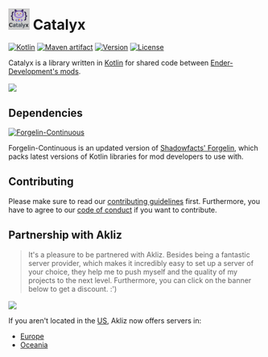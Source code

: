 # <img src="src/main/resources/assets/catalyx/textures/logo.png" alt="Catalyx" height="42" width="42"> Catalyx

<!---freshmark description
output = [
link(shield("Kotlin", "Kotlin", "{{kotlin_version}}", "blue"), "https://kotlinlang.org/"),
link(shield("Maven artifact", "Maven", "{{root_package}}:{{mod_id}}", "blue"), "https://maven.ender-development.org/" + "{{root_package}}/{{mod_id}}/".replaceAll("\\.", "/")),
link(shield("Version", "Version", "{{mod_version}}", "blue"), "{{mod_url}}/commits/master"),
link(shield("License", "License", "LGPL-3.0", "blue"), "{{mod_url}}/blob/master/LICENSE"),
"",
"{{mod_description}}".replace("Kotlin", link("Kotlin", "https://kotlinlang.org/")).replace("Ender-Development's mods", link("Ender-Development's mods", "https://www.curseforge.com/members/enderdevelopment/projects"))
].join("\n")
-->
[![Kotlin](https://img.shields.io/badge/Kotlin-2.2.20-blue.svg)](https://kotlinlang.org/)
[![Maven artifact](https://img.shields.io/badge/Maven-org.ender__development%3Acatalyx-blue.svg)](https://maven.ender-development.org/org/ender_development/catalyx/)
[![Version](https://img.shields.io/badge/Version-0.1.0-blue.svg)](https://github.com/Ender-Development/Catalyx/commits/master)
[![License](https://img.shields.io/badge/License-LGPL--3.0-blue.svg)](https://github.com/Ender-Development/Catalyx/blob/master/LICENSE)

Catalyx is a library written in [Kotlin](https://kotlinlang.org/) for shared code between [Ender-Development's mods](https://www.curseforge.com/members/enderdevelopment/projects).
<!---freshmark /description -->

<a href="https://www.akliz.net/enderman"><img src="https://raw.githubusercontent.com/Ender-Development/Catalyx-Template/refs/heads/master/assets/ender_development/banner.png" align="center"/></a>

## Dependencies

<!---freshmark dependencies
output = [
link(shield("Forgelin-Continuous", "required", "Forgelin-Continuous", "red"), "https://www.curseforge.com/minecraft/mc-mods/forgelin-continuous"),
"",
"Forgelin-Continuous is an updated version of " + link("Shadowfacts' Forgelin", "https://www.curseforge.com/minecraft/mc-mods/shadowfacts-forgelin") + ", which packs latest versions of Kotlin libraries for mod developers to use with."
].join("\n")
-->
[![Forgelin-Continuous](https://img.shields.io/badge/required-Forgelin--Continuous-red.svg)](https://www.curseforge.com/minecraft/mc-mods/forgelin-continuous)

Forgelin-Continuous is an updated version of [Shadowfacts' Forgelin](https://www.curseforge.com/minecraft/mc-mods/shadowfacts-forgelin), which packs latest versions of Kotlin libraries for mod developers to use with.
<!---freshmark /dependencies -->

## Contributing

Please make sure to read our [contributing guidelines](.github/CONTRIBUTING.md) first.
Furthermore, you have to agree to our [code of conduct](.github/CODE_OF_CONDUCT.md) if you want to contribute.

## Partnership with Akliz

> It's a pleasure to be partnered with Akliz. Besides being a fantastic server provider, which makes it incredibly easy
> to set up a server of your choice, they help me to push myself and the quality of my projects to the next level.
> Furthermore, you can click on the banner below to get a discount. :')

<a href="https://www.akliz.net/enderman"><img src="https://raw.githubusercontent.com/Ender-Development/Catalyx-Template/refs/heads/master/assets/ender_development/partnership.png" align="center"/></a>

If you aren't located in the [US](https://www.akliz.net/enderman), Akliz now offers servers in:

- [Europe](https://www.akliz.net/enderman-eu)
- [Oceania](https://www.akliz.net/enderman-oce)

